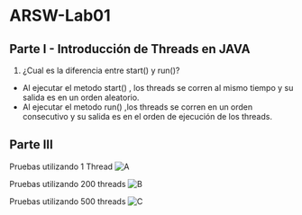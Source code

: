 # ARSW-Lab01
## Parte I - Introducción de Threads en JAVA

1. ¿Cual es la diferencia entre start() y run()?
- Al ejecutar el metodo start() , los threads se corren al mismo tiempo y su salida es en un orden aleatorio.
- Al ejecutar el metodo run() ,los threads se corren en un orden consecutivo y su salida es en el orden de ejecución de los threads.

## Parte III
Pruebas utilizando 1 Thread
![A](https://user-images.githubusercontent.com/53972469/73075095-27f48780-3e89-11ea-8264-af0b5f26bb7d.png) 

Pruebas utilizando 200 threads 
![B](https://user-images.githubusercontent.com/53972469/73075097-29be4b00-3e89-11ea-86c7-3c08250ed516.png)

Pruebas utilizando 500 threads
![C](https://user-images.githubusercontent.com/53972469/73075099-2aef7800-3e89-11ea-8ca0-8c74052ca57a.png)
